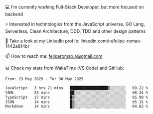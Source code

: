 💻 I'm currently working Full-Stack Developer, but more focused on backend

⚡ Interested in technologies from the JavaScript universe, GO Lang, Serverless, Clean Architecture, DDD, TDD and other design patterns

👥 Take a look at my LinkedIn profile: linkedin.com/in/felipe-romao-1442a814b/

📫 How to reach me: feliperomao.a@gmail.com

📊 Check my stats from WakaTime (VS Code) and GitHub:

<!--START_SECTION:waka-->

```txt
From: 23 May 2025 - To: 30 May 2025

JavaScript   3 hrs 21 mins   █████████████████▒░░░░░░░   69.22 %
YAML         24 mins         ██░░░░░░░░░░░░░░░░░░░░░░░   08.34 %
TypeScript   17 mins         █▒░░░░░░░░░░░░░░░░░░░░░░░   05.90 %
JSON         14 mins         █▒░░░░░░░░░░░░░░░░░░░░░░░   05.15 %
Markdown     14 mins         █▒░░░░░░░░░░░░░░░░░░░░░░░   04.82 %
```

<!--END_SECTION:waka-->
